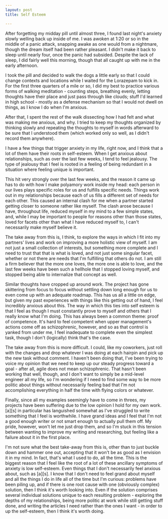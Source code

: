 ```yaml
---
layout: post
title: Self Esteem

---
```


After forgetting my midday pill until almost three, I found last night's anxiety
slowly welling back up inside of me.  I was awoken at 1:20 or so in the middle
of a panic attack, snapping awake as one would from a nightmare, though the
dream itself had been rather pleasant.  I didn't make it back to sleep until
nearly four, once the panic had subsided.  Despite the lack of sleep, I did
fairly well this morning, though that all caught up with me in the early
afternoon.

I took the pill and decided to walk the dogs a little early so that I could
change contexts and locations while I waited for the Lorazepam to kick in.  For
the first three quarters of a mile or so, I did my best to practice various
forms of walking meditation - counting steps, breathing evenly, letting thoughts
have their place and just pass through like clouds; stuff I'd learned in high
school - mostly as a defense mechanism so that I would not dwell on things, as I
know I do when I'm anxious.

After that, I spent the rest of the walk dissecting how I had felt and what was
making me anxious, and why.  I tried to keep my thoughts organized by thinking
slowly and repeating the thoughts to myself in words afterward to be sure that I
understood them (which worked only so well, as I didn't record them anywhere).

I have a few things that trigger anxiety in my life, right now, and I think that
a lot of them have their roots in self-esteem.  When I get anxious about
relationships, such as over the last few weeks, I tend to feel jealousy.  The
type of jealousy that I feel is rooted in a feeling of being redundant in a
situation where feeling unique is important.  

This hit very strongly over the last few weeks, and the reason it came up has to
do with how I make polyamory work inside my head: each person in our lives plays
specific roles for us and fulfills specific needs.  Things work out in my
relationships because each of us fills a different set of needs for each other.
This caused an internal clash for me when a partner started getting closer to
someone rather like myself.  The clash arose because I have, throughout life,
reduced myself in my mind to a few simple states, and, while I may be important
to people for reasons other than those states, loved for facets other than what
I have reduced myself to, I can't necessarily make myself believe it.

The take away from this is, I think, to explore the ways in which I fit into my
partners' lives and work on improving a more holistic view of myself.  I am not
just a small collection of interests, but something more complete and I need to
trust that that is what is loved, and not just some singular facet, whether or
not there are needs that I'm fulfilling that others do not.  I am still a firm
believer that the more one loves, the more one is able to love, and the last few
weeks have been such a hellhole that I stopped loving myself, and stopped being
able to internalize that concept as well.

Similar thoughts have cropped up around work.  The project has gone skittering
from focus to focus without settling down long enough for us to even come up
with an adequate roadmap.  This has us all a little on edge, but given my past
experiences with things like this getting out of hand, I feel incredibly
anxious about this.  The way in which this ties into self esteem is that I feel
as though I must constantly prove to myself and others that I really know what
I'm doing.  This has always been a common theme: proof of competence.  It's hard
to feel competent when upper management's actions come off as schizophrenic,
however, and so as that control is yanked from under me, I feel inadequate to
complete even the simplest task, though I don't (logically) think that's the
case.

The take away from this is more difficult. I could, like my coworkers, just roll
with the changes and drop whatever I was doing at each hairpin and pick up the
new task without comment.  I haven't been doing that, I've been trying to voice
my opinion that we need to keep up our steady progress toward a goal - after
all, agile does not mean schizophrenic.  That hasn't been working that well,
though, and I don't want to simply be a mid-level engineer all my life, so I'm
wondering if I need to find some way to be more politic about things without
necessarily feeling bad that I'm not accomplishing everything in half the time
with flying colors or whatever.

Finally, since all my examples seemingly have to come in threes, my projects
have been suffering due to the low opinion I hold for my own work.  \[a\]\[s\]
in particular has languished somewhat as I've struggled to write something that
I feel is worthwhile.  I have grand ideas and I feel that I'm not a good enough
writer or not smart enough to actually pull them off.  My pride, however, won't
let me just drop them, and so I'm stuck in this tension between wanting to
improve my writing and researching, but feeling like a failure about it in the
first place.

I'm not sure what the best take-away from this is, other than to just buckle
down and hammer one out, accepting that it won't be as good as I envision it in
my mind.  In fact, that's what I used to do, all the time.  This is the biggest
reason that I feel like the root of a lot of these ancillary symptoms of anxiety
is low self-esteem.  Even things that I don't necessarily feel anxious about,
such as \[a\]\[s\].  I know that I don't need to feel grand about myself and all
the things I do in life all of the time but I'm curious: problems have been
piling up, and if there is one root cause with one (obviously complex) solution,
then I think it's worth looking into. Even if the solution comprises several
individual solutions unique to each resulting problem - exploring the depths of
my relationships, being more politic at work while still getting stuff done, and
writing the articles I need rather than the ones I want - in order to up the
self-esteem, then I think it's worth doing.
